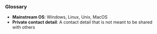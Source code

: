 ### Glossary

- **Mainstream OS**: Windows, Linux, Unix, MacOS
- **Private contact detail**: A contact detail that is not meant to be shared with others
